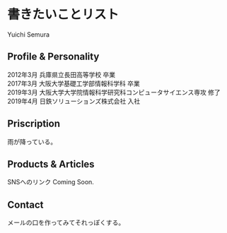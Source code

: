 # 書きたいことリスト

Yuichi Semura

## Profile & Personality

2012年3月 兵庫県立長田高等学校 卒業  
2017年3月 大阪大学基礎工学部情報科学科 卒業  
2019年3月 大阪大学大学院情報科学研究科コンピュータサイエンス専攻 修了  
2019年4月 日鉄ソリューションズ株式会社 入社  

## Priscription

雨が降っている。

## Products & Articles

SNSへのリンク
Coming Soon.

## Contact

メールの口を作ってみてそれっぽくする。

